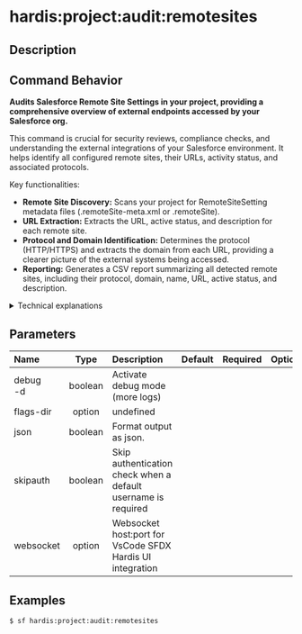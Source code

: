 <!-- This file has been generated with command 'sf hardis:doc:plugin:generate'. Please do not update it manually or it may be overwritten -->
# hardis:project:audit:remotesites

## Description


## Command Behavior

**Audits Salesforce Remote Site Settings in your project, providing a comprehensive overview of external endpoints accessed by your Salesforce org.**

This command is crucial for security reviews, compliance checks, and understanding the external integrations of your Salesforce environment. It helps identify all configured remote sites, their URLs, activity status, and associated protocols.

Key functionalities:

- **Remote Site Discovery:** Scans your project for RemoteSiteSetting metadata files (.remoteSite-meta.xml or .remoteSite).
- **URL Extraction:** Extracts the URL, active status, and description for each remote site.
- **Protocol and Domain Identification:** Determines the protocol (HTTP/HTTPS) and extracts the domain from each URL, providing a clearer picture of the external systems being accessed.
- **Reporting:** Generates a CSV report summarizing all detected remote sites, including their protocol, domain, name, URL, active status, and description.

<details markdown="1">
<summary>Technical explanations</summary>

The command's technical implementation involves:

- **File Discovery:** Uses `glob` to find all RemoteSiteSetting metadata files within the project.
- **Content Analysis:** Reads the content of each XML file and uses regular expressions (/<url>(.*?)<\/url>/gim, /<isActive>(.*?)<\/isActive>/gim, /<description>(.*?)<\/description>/gim) to extract relevant details.
- **`catchMatches` Utility:** This utility function is used to apply the defined regular expressions to each file and extract all matching occurrences.
- **URL Parsing:** Uses Node.js's `url` module to parse the extracted URLs and `psl` (Public Suffix List) to extract the domain name from the hostname.
- **Data Structuring:** Organizes the extracted information into a structured format, including the remote site's name, file name, namespace, URL, active status, description, protocol, and domain.
- **Reporting:** Uses `generateReports` to create a CSV report and display a table in the console, summarizing the audit findings.
</details>


## Parameters

|Name|Type|Description|Default|Required|Options|
|:---|:--:|:----------|:-----:|:------:|:-----:|
|debug<br/>-d|boolean|Activate debug mode (more logs)||||
|flags-dir|option|undefined||||
|json|boolean|Format output as json.||||
|skipauth|boolean|Skip authentication check when a default username is required||||
|websocket|option|Websocket host:port for VsCode SFDX Hardis UI integration||||

## Examples

```shell
$ sf hardis:project:audit:remotesites
```


